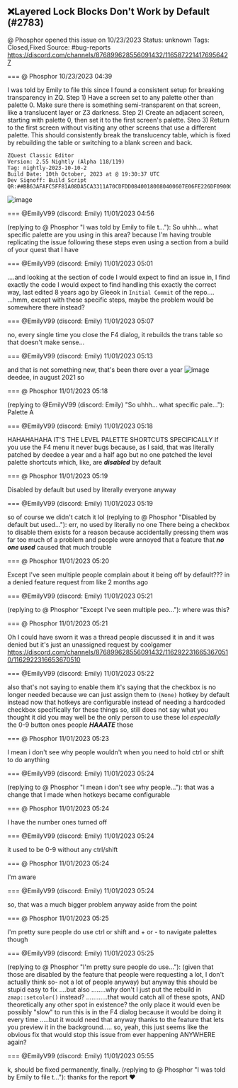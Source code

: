 ## ❌Layered Lock Blocks Don't Work by Default (#2783)
@ Phosphor opened this issue on 10/23/2023
Status: unknown
Tags: Closed,Fixed
Source: #bug-reports https://discord.com/channels/876899628556091432/1165872214176956427


=== @ Phosphor 10/23/2023 04:39

I was told by Emily to file this since I found a consistent setup for breaking transparency in ZQ.
Step 1) Have a screen set to any palette other than palette 0. Make sure there is something semi-transparent on that screen, like a translucent layer or Z3 darkness.
Step 2) Create an adjacent screen, starting with palette 0, then set it to the first screen's palette.
Steo 3) Return to the first screen without visiting any other screens that use a different palette. This should consistently break the translucency table, which is fixed by rebuilding the table or switching to a blank screen and back.
```
ZQuest Classic Editor
Version: 2.55 Nightly (Alpha 118/119)
Tag: nightly-2023-10-10-2
Build Date: 10th October, 2023 at @ 19:30:37 UTC
Dev Signoff: Build_Script
QR:##BB63AFAFC5FF81A08DA5CA3311A70CDFDD08400180080400607E06FE226DF0900043020400BF8201128E5864E00000000000D032F43E0000000000000000000000000000000003000000000000000000098083E61F000000000000000000000000000000##
```
![image](https://cdn.discordapp.com/attachments/1165872214176956427/1165872214671904828/image.png?ex=65e5509c&is=65d2db9c&hm=f3618a6d87ba9607e3c0cf2e086a41a2fa0f2aeadb38ccdd894b1092a8d942f5&)

=== @EmilyV99 (discord: Emily) 11/01/2023 04:56

(replying to @ Phosphor "I was told by Emily to file t…"): So uhhh... what specific palette are you using in this area?
because I'm having trouble replicating the issue following these steps
even using a section from a build of your quest that I have

=== @EmilyV99 (discord: Emily) 11/01/2023 05:01

....and looking at the section of code I would expect to find an issue in, I find exactly the code I would expect to find handling this exactly the correct way, last edited 8 years ago by Gleeok in `Initial Commit` of the repo....
...hmm, except
with these specific steps, maybe the problem would be somewhere there instead?

=== @EmilyV99 (discord: Emily) 11/01/2023 05:07

no, every single time you close the F4 dialog, it rebuilds the trans table
so that doesn't make sense...

=== @EmilyV99 (discord: Emily) 11/01/2023 05:13

and that is not something new, that's been there over a year
![image](https://cdn.discordapp.com/attachments/1165872214176956427/1169142256633139211/image.png?ex=65e7fb93&is=65d58693&hm=784fc98d33c6c9a78f721be5fbc23bf0192c5d6b374945a41bcf22692af827ef&)
deedee, in august 2021
so

=== @ Phosphor 11/01/2023 05:18

(replying to @EmilyV99 (discord: Emily) "So uhhh... what specific pale…"): Palette A

=== @EmilyV99 (discord: Emily) 11/01/2023 05:18

HAHAHAHAHA
IT'S THE LEVEL PALETTE SHORTCUTS SPECIFICALLY
If you use the F4 menu it never bugs
because, as I said, that was literally patched by deedee a year and a half ago
but no one patched the level palette shortcuts
which, like, are ***disabled*** by default

=== @ Phosphor 11/01/2023 05:19

Disabled by default but used by literally everyone anyway

=== @EmilyV99 (discord: Emily) 11/01/2023 05:19

so of course we didn't catch it lol
(replying to @ Phosphor "Disabled by default but used…"): err, no
used by literally no one
There being a checkbox to disable them exists for a reason
because accidentally pressing them was far too much of a problem
and people were annoyed that a feature that ***no one used*** caused that much trouble

=== @ Phosphor 11/01/2023 05:20

Except I've seen multiple people complain about it being off by default???
in a denied feature request from like 2 months ago

=== @EmilyV99 (discord: Emily) 11/01/2023 05:21

(replying to @ Phosphor "Except I've seen multiple peo…"): where was this?

=== @ Phosphor 11/01/2023 05:21

Oh I could have sworn it was a thread people discussed it in and it was denied
but it's just an unassigned request by coolgamer
https://discord.com/channels/876899628556091432/1162922316653670510/1162922316653670510

=== @EmilyV99 (discord: Emily) 11/01/2023 05:22

also that's not saying to enable them
it's saying that the checkbox is no longer needed
because we can just assign them to `(None)` hotkey by default
instead
now that hotkeys are configurable
instead of needing a hardcoded checkbox specifically for these things
so, still does not say what you thought it did
you may well be the only person to use these lol
*especially* the 0-9 button ones
people ***HAAATE*** those

=== @ Phosphor 11/01/2023 05:23

I mean i don't see why people wouldn't when you need to hold ctrl or shift to do anything

=== @EmilyV99 (discord: Emily) 11/01/2023 05:24

(replying to @ Phosphor "I mean i don't see why people…"): that was a change that I made when hotkeys became configurable

=== @ Phosphor 11/01/2023 05:24

I have the number ones turned off

=== @EmilyV99 (discord: Emily) 11/01/2023 05:24

it used to be 0-9 without any ctrl/shift

=== @ Phosphor 11/01/2023 05:24

I'm aware

=== @EmilyV99 (discord: Emily) 11/01/2023 05:24

so, that was a much bigger problem
anyway
aside from the point

=== @ Phosphor 11/01/2023 05:25

I'm pretty sure people do use ctrl or shift and + or - to navigate palettes though

=== @EmilyV99 (discord: Emily) 11/01/2023 05:25

(replying to @ Phosphor "I'm pretty sure people do use…"): (given that those are disabled by the feature that people were requesting a lot, I don't actually think so- not a lot of people anyway)
but anyway
this should be stupid easy to fix
....but also
........why don't I just put the rebuild in `zmap::setcolor()` instead?
............that would catch all of these spots, AND theoretically any other spot in existence?
the only place it would even be possibly "slow" to run this is in the F4 dialog because it would be doing it every time
.....but it would need that anyway thanks to the feature that lets you preview it in the background.....
so, yeah, this just seems like the obvious fix that would stop this issue from ever happening ANYWHERE again?

=== @EmilyV99 (discord: Emily) 11/01/2023 05:55

k, should be fixed permanently, finally.
(replying to @ Phosphor "I was told by Emily to file t…"): thanks for the report ❤️

